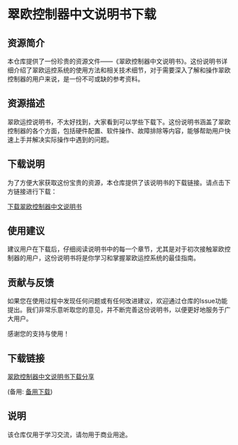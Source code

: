 # 翠欧控制器中文说明书下载

## 资源简介

本仓库提供了一份珍贵的资源文件——《翠欧控制器中文说明书》。这份说明书详细介绍了翠欧运控系统的使用方法和相关技术细节，对于需要深入了解和操作翠欧控制器的用户来说，是一份不可或缺的参考资料。

## 资源描述

翠欧运控说明书，不太好找到，大家看到可以学些下载下。这份说明书涵盖了翠欧控制器的各个方面，包括硬件配置、软件操作、故障排除等内容，能够帮助用户快速上手并解决实际操作中遇到的问题。

## 下载说明

为了方便大家获取这份宝贵的资源，本仓库提供了该说明书的下载链接。请点击下方链接进行下载：

[下载翠欧控制器中文说明书](./翠欧控制器中文说明书.pdf)

## 使用建议

建议用户在下载后，仔细阅读说明书中的每一个章节，尤其是对于初次接触翠欧控制器的用户，这份说明书将是你学习和掌握翠欧运控系统的最佳指南。

## 贡献与反馈

如果您在使用过程中发现任何问题或有任何改进建议，欢迎通过仓库的Issue功能提出。我们非常乐意听取您的意见，并不断完善这份说明书，以便更好地服务于广大用户。

感谢您的支持与使用！

## 下载链接
[翠欧控制器中文说明书下载分享](https://pan.quark.cn/s/ad67b4d61af2) 

(备用: [备用下载](https://pan.baidu.com/s/1wHuQfsKkRZlu5lJcHszgkw?pwd=1234))

## 说明

该仓库仅用于学习交流，请勿用于商业用途。
